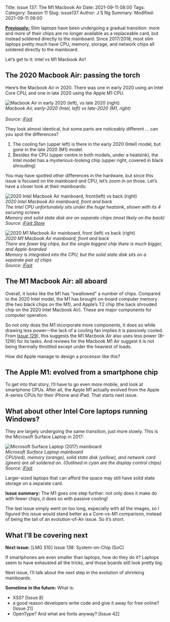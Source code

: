 Title: Issue 137: The M1 Macbook Air
Date: 2021-09-11 08:00
Tags: 
Category: Season 11
Slug: issue137
Author: J S Ng
Summary: 
Modified: 2021-09-11 08:00

[**Previously:**](https://buttondown.email/laymansguide/archive/) Slim laptops have been undergoing a gradual transition: more and more of their chips are no longer available as a replaceable card, but instead soldered directly to the mainboard. Since 2017/2018, most slim laptops pretty much have CPU, memory, storage, and network chips all soldered directly to the mainboard.

Let’s get to it: Intel vs M1 Macbook Air!

## The 2020 Macbook Air: passing the torch

Here’s the Macbook Air in 2020. There was one in early 2020 using an Intel Core CPU, and one in late 2020 using the Apple M1 CPU.

![Macbook Air in early 2020 (left), vs late 2020 (right)]({attach}/season11/issue137/issue137_01.jpg)  
*Macbook Air, early-2020 (Intel, left) vs late-2020 (M1, right)<br /><br />Source: [iFixit](https://www.ifixit.com/News/46884/m1-macbook-teardowns-something-old-something-new)*    

They look almost identical, but some parts are noticeably different … can you spot the differences?

1. The cooling fan (upper left) is there in the early 2020 (Intel) model, but gone in the late 2020 (M1) model.
2. Besides the CPU (upper centre in both models, under a heatsink), the Intel model has a mysterious-looking chip (upper right, covered in black shrouding)

You may have spotted other differences in the hardware, but since this issue is focused on the mainboard and CPU, let’s zoom in on those. Let’s have a closer look at their mainboards:

![2020 Intel Macbook Air mainboard, front(left) vs back (right)]({attach}/season11/issue137/issue137_04.jpg)  
*2020 Intel Macbook Air mainboard, front and back<br />The Intel CPU unfortunately sits under the huge heatsink, shown with its 4 securing screws<br />Memory and solid state disk are on separate chips (most likely on the back)<br />Source: [iFixit Store](https://www.ifixit.com/Store/Mac/MacBook-Air-13-Inch-Early-2020-1-1-GHz-Core-i3-Logic-Board-with-Paired-Touch-ID-Sensor/IF188-152?o=1)*    

![2020 M1 Macbook Air mainboard, front (left) vs back (right)]({attach}/season11/issue137/issue137_02.jpg)  
*2020 M1 Macbook Air mainboard, front and back<br />There are fewer big chips, but the single biggest chip there is *much* bigger, and Apple-branded<br />Memory is integrated into the CPU, but the solid state disk sits on a separate pair of chips<br />Source: [iFixit](https://www.ifixit.com/News/46884/m1-macbook-teardowns-something-old-something-new)*    

## The M1 Macbook Air: all aboard

Overall, it looks like the M1 has “swallowed” a number of chips. Compared to the 2020 Intel model, the M1 has brought on-board computer memory (the two black chips on the M1), and Apple’s T2 chip (the back shrouded chip on the 2020 Intel Macbook Air). These are major components for computer operation.

So not only does the M1 incorporate more components, it does so while drawing less power—the lack of a cooling fan implies it is passively cooled. From [Issue 129]({filename}/season10/issue129/issue129.md)), this suggests the M1 Macbook Air also uses less power (8–12W) for its tasks. And reviews for the Macbook M1 Air suggest it is not being thermally throttled except under the heaviest of loads.

How did Apple manage to design a processor like this?

## The Apple M1: evolved from a smartphone chip

To get into that story, I’ll have to go even more mobile, and look at smartphone CPUs. After all, the Apple M1 actually evolved from the Apple A-series CPUs for their iPhone and iPad. That starts next issue.

## What about other Intel Core laptops running Windows?

They are largely undergoing the same transition, just more slowly. This is the Microsoft Surface Laptop in 2017:

![Microsoft Surface Laptop (2017) mainboard]({attach}/season11/issue137/issue137_03.jpg)  
*Microsoft Surface Laptop mainboard<br />CPU(red), memory (orange), solid state disk (yellow), and network card (green) are all soldered on. (Outlined in cyan are the display control chips)<br />Source: [iFixit](https://www.ifixit.com/Teardown/Microsoft+Surface+Laptop+Teardown/92915)*    

Larger-sized laptops that can afford the space may still have solid state storage on a separate card.

**Issue summary:** The M1 goes one step further: not only does it make do with fewer chips, it does so with passive cooling!

The last issue simply went on too long, especially with all the images, so I figured this issue would stand better as a Core-vs-M1 comparison, instead of being the tail of an evolution-of-Air issue. So it’s short.

## What I’ll be covering next

**Next issue:** [LMG S10] Issue 138: System-on-Chip (SoC)

If smartphones are even smaller than laptops, how do they do it? Laptops seem to have exhausted all the tricks, and those boards still look pretty big.

Next issue, I’ll talk about the next step in the evolution of shrinking mainboards.

**Sometime in the future:** What is:

- XSS? [Issue 8]
- a good reason developers write code and give it away for free online? [Issue 21]
- OpenType? And what are fonts anyway? [Issue 42]
